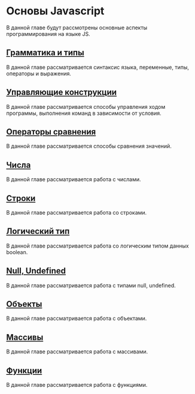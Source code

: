 # Основы Javascript

В данной главе будут рассмотрены основные аспекты программирования на языке JS.

## [Грамматика и типы](/js-basics/grammar.md)

В данной главе рассматривается синтаксис языка, переменные, типы, операторы и выражения.

## [Управляющие конструкции](/js-basics/conditional-logic.md)

В данной главе рассматривается способы управления ходом программы, выполнения команд в зависимости от условия.

## [Операторы сравнения](/js-basics/equality.md)

В данной главе рассматривается способы сравнения значений.

## [Числа](/js-basics/numbers.md)

В данной главе рассматривается работа с числами.

## [Строки](/js-basics/strings.md)

В данной главе рассматривается работа со строками.

## [Логический тип](/js-basics/boolean.md)

В данной главе рассматривается работа со логическим типом данных boolean.

## [Null, Undefined](/js-basics/null-undefined.md)

В данной главе рассматривается работа c типами null, undefined.

## [Объекты](/js-basics/objects.md)

В данной главе рассматривается работа c объектами.

## [Массивы](/js-basics/arrays.md)

В данной главе рассматривается работа c массивами.

## [Функции](/js-basics/functions.md)

В данной главе рассматривается работа c функциями.

